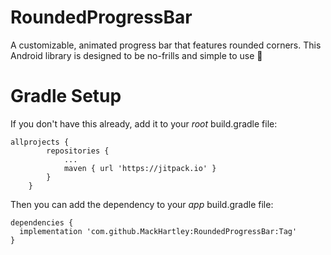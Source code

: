 # RoundedProgressBar
A customizable, animated progress bar that features rounded corners. This Android library is designed to be no-frills and simple to use 🎉

# Gradle Setup
If you don't have this already, add it to your *root* build.gradle file:
```
allprojects {
		repositories {
			...
			maven { url 'https://jitpack.io' }
		}
	}
```

Then you can add the dependency to your *app* build.gradle file:
```
dependencies {
  implementation 'com.github.MackHartley:RoundedProgressBar:Tag'
}
```
